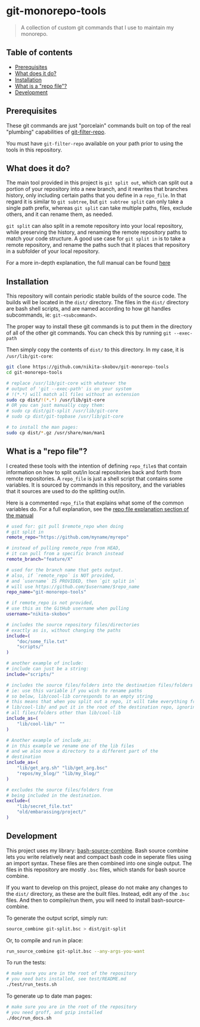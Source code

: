 # git-monorepo-tools

> A collection of custom git commands that I use to maintain my monorepo.

## Table of contents

* [Prerequisites](#prerequisites)
* [What does it do?](#what-does-it-do)
* [Installation](#installation)
* [What is a "repo file"?](#what-is-a-repo-file)
* [Development](#development)

## Prerequisites

These git commands are just "porcelain" commands built on top of the real "plumbing" capabilities of [git-filter-repo](https://github.com/newren/git-filter-repo).

You must have `git-filter-repo` available on your path prior to using the tools in this repository.

## What does it do?

The main tool provided in this project is `git split out`, which can split out a portion of your repository into a new branch, and it rewrites that branches history, only including certain paths that you define in a `repo_file`. In that regard it is similar to `git subtree`, but `git subtree split` can only take a single path prefix, whereas `git split` can take multiple paths, files, exclude others, and it can rename them, as needed.

`git split` can also split in a remote repository into your local repository, while preserving the history, and renaming the remote repository paths to match your code structure. A good use case for `git split in` is to take a remote repository, and rename the paths such that it places that repository in a subfolder of your local repository.

For a more in-depth explanation, the full manual can be found [here](https://htmlpreview.github.io/?https://github.com/nikita-skobov/git-monorepo-tools/blob/master/dist/git-split.html)


## Installation

This repository will contain periodic stable builds of the source code. The builds will be located in the `dist/` directory. The files in the `dist/` directory are bash shell scripts, and are named according to how git handles subcommands, ie: `git-<subcommand>`. 

The proper way to install these git commands is to put them in the directory of all of the other git commands. You can check this by running `git --exec-path`

Then simply copy the contents of `dist/` to this directory. In my case, it is `/usr/lib/git-core`:

```sh
git clone https://github.com/nikita-skobov/git-monorepo-tools
cd git-monorepo-tools

# replace /usr/lib/git-core with whatever the
# output of 'git --exec-path' is on your system
# !(*.*) will match all files without an extension
sudo cp dist/!(*.*) /usr/lib/git-core
# OR you can just manually copy them:
# sudo cp dist/git-split /usr/lib/git-core
# sudo cp dist/git-topbase /usr/lib/git-core

# to install the man pages:
sudo cp dist/*.gz /usr/share/man/man1
```

## What is a "repo file"?

I created these tools with the intention of defining `repo_file`s that contain information on how to split out/in local repositories back and forth from remote repositories. A `repo_file` is just a shell script that contains some variables. It is sourced by commands in this repository, and the variables that it sources are used to do the splitting out/in.

Here is a commented `repo_file` that explains what some of the common variables do. For a full explanation, see the [repo file explanation section of the manual](https://htmlpreview.github.io/?https://github.com/nikita-skobov/git-monorepo-tools/blob/master/dist/git-split.html#ABOUT%20THE%20REPO%20FILE)

```sh
# used for: git pull $remote_repo when doing
# git split in
remote_repo="https://github.com/myname/myrepo"

# instead of pulling remote_repo from HEAD,
# it can pull from a specific branch instead
remote_branch="feature/X"

# used for the branch name that gets output.
# also, if `remote_repo` is NOT provided,
# and `username` IS PROVIDED, then `git split in`
# will use https://github.com/$username/$repo_name
repo_name="git-monorepo-tools"

# if remote_repo is not provided,
# use this as the GitHub username when pulling
username="nikita-skobov"

# includes the source repository files/directories
# exactly as is, without changing the paths
include=(
    "doc/some_file.txt"
    "scripts/"
)

# another example of include:
# include can just be a string:
include="scripts/"

# includes the source files/folders into the destination files/folders
# ie: use this variable if you wish to rename paths
# so below, lib/cool-lib corresponds to an empty string
# this means that when you split out a repo, it will take everything from
# lib/cool-lib/ and put it in the root of the destination repo, ignoring
# all files/folders other than lib/cool-lib 
include_as=(
    "lib/cool-lib/" ""
)

# Another example of include_as:
# in this example we rename one of the lib files
# and we also move a directory to a different part of the
# destination
include_as=(
    "lib/get_arg.sh" "lib/get_arg.bsc"
    "repos/my_blog/" "lib/my_blog/"
)

# excludes the source files/folders from
# being included in the destination.
exclude=(
    "lib/secret_file.txt"
    "old/embarassing/project/"
)
```

## Development

This project uses my library: [bash-source-combine](https://github.com/nikita-skobov/bash-source-combine). Bash source combine lets you write relatively neat and compact bash code in seperate files using an import syntax. These files are then combined into one single output. The files in this repository are mostly `.bsc` files, which stands for bash source combine.

If you want to develop on this project, please do not make any changes
to the `dist/` directory, as these are the built files. Instead, edit any of the `.bsc` files. And then to compile/run them, you will need to install bash-source-combine.

To generate the output script, simply run:

```sh
source_combine git-split.bsc > dist/git-split
```

Or, to compile and run in place:

```sh
run_source_combine git-split.bsc --any-args-you-want
```

To run the tests:

```sh
# make sure you are in the root of the repository
# you need bats installed, see test/README.md
./test/run_tests.sh
```

To generate up to date man pages:

```sh
# make sure you are in the root of the repository
# you need groff, and gzip installed
./doc/run_docs.sh
```
